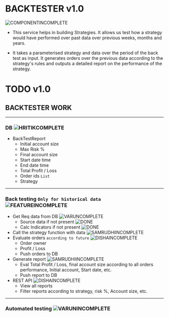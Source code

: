 # BACKTESTER v1.0

![COMPONENTINCOMPLETE]

* This service helps in building Strategies. It allows us test how a strategy would have performed over past data over previous weeks, months and years.

* It takes a parameterised strategy and data over the period of the back test as input. It generates orders over the previous data according to the strategy's rules and outputs a detailed report on the performance of the strategy.

# TODO v1.0


## BACKTESTER WORK

---

### DB ![HRITIKCOMPLETE]
- BackTestReport
	- Initial account size
	- Max Risk %
	- Final account size
	- Start date time
	- End date time
	- Total Profit / Loss
	- Order ids `List`
	- Strategy
	
---

### Back testing `Only for historical data` ![FEATUREINCOMPLETE]

- Get Req data from DB ![VARUNCOMPLETE]
	- Source data if not present ![DONE]
	- Calc Indicators if not present ![DONE]
- Call the strategy function with data ![SAMRUDHIINCOMPLETE]
- Evaluate orders `according to future` ![DISHAINCOMPLETE]
	- Order owner
	- Profit / Loss
	- Push orders to DB
- Generate report ![SAMRUDHIINCOMPLETE]
	- Eval Total Profit / Loss, final account size according to all orders performance, Initial account, Start date, etc.
	- Push report to DB
- REST API ![DISHAINCOMPLETE]
	- View all reports
	- Filter reports according to strategy, risk %, Account size, etc.

---

### Automated testing ![VARUNINCOMPLETE]



[DONE]: https://img.shields.io/badge/DONE-brightgreen
[INCOMPLETE]: https://img.shields.io/badge/INCOMPLETE-red

[VARUNINCOMPLETE]: https://img.shields.io/badge/VARUN-INCOMPLETE-red
[VARUNCOMPLETE]: https://img.shields.io/badge/VARUN-COMPLETE-brightgreen

[DISHAINCOMPLETE]: https://img.shields.io/badge/DISHA-INCOMPLETE-red
[DISHACOMPLETE]: https://img.shields.io/badge/DISHA-COMPLETE-brightgreen

[SAMRUDHIINCOMPLETE]: https://img.shields.io/badge/SAMRUDHI-INCOMPLETE-red
[SAMRUDHICOMPLETE]: https://img.shields.io/badge/SAMRUDHI-COMPLETE-brightgreen

[HRITIKINCOMPLETE]: https://img.shields.io/badge/HRITIK-INCOMPLETE-red
[HRITIKCOMPLETE]: https://img.shields.io/badge/HRITIK-COMPLETE-brightgreen

[BUG]: https://img.shields.io/badge/BUG-red
[BUGFIXED]: https://img.shields.io/badge/BUG-FIXED-brightgreen

[FEATUREINCOMPLETE]: https://img.shields.io/badge/FEATURE-INCOMPLETE-red
[FEATURECOMPLETE]: https://img.shields.io/badge/FEATURE-COMPLETE-brightgreen

[COMPONENTINCOMPLETE]: https://img.shields.io/badge/COMPONENT-INCOMPLETE-red
[COMPONENTCOMPLETE]: https://img.shields.io/badge/COMPONENT-COMPLETE-brightgreen

[MEETINGINCOMPLETE]: https://img.shields.io/badge/MEETING-INCOMPLETE-red

[DOCINCOMPLETE]: https://img.shields.io/badge/DOC-INCOMPLETE-red
[DOCCOMPLETE]: https://img.shields.io/badge/DOC-COMPLETE-brightgreen
